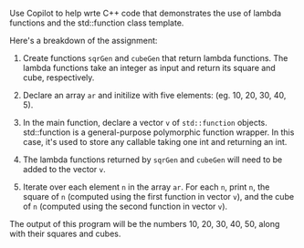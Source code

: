 Use Copilot to help wrte C++ code that demonstrates the use of lambda functions and the std::function class template.

Here's a breakdown of the assignment:

1) Create functions `sqrGen` and `cubeGen` that return lambda functions. The lambda functions take an integer as input and return its square and cube, respectively.

2) Declare an array `ar` and initilize with five elements: (eg. 10, 20, 30, 40, 5).

3) In the main function, declare a vector `v` of `std::function` objects. std::function is a general-purpose polymorphic function wrapper. In this case, it's used to store any callable taking one int and returning an int.

4) The lambda functions returned by `sqrGen` and `cubeGen` will need to be added to the vector `v`.

5) Iterate over each element `n` in the array `ar`. For each `n`,  print `n`, the square of `n` (computed using the first function in vector `v`), and the cube of `n` (computed using the second function in vector `v`).

The output of this program will be the numbers 10, 20, 30, 40, 50, along with their squares and cubes.
